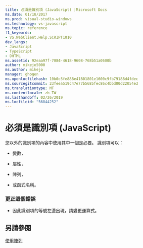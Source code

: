 ```yaml
---
title: 必須是識別項 (JavaScript) |Microsoft Docs
ms.date: 01/18/2017
ms.prod: visual-studio-windows
ms.technology: vs-javascript
ms.topic: reference
f1_keywords:
- VS.WebClient.Help.SCRIPT1010
dev_langs:
- JavaScript
- TypeScript
- DHTML
ms.assetid: 92eaa97f-7084-4618-9608-768b51a0600b
author: mikejo5000
ms.author: mikejo
manager: ghogen
ms.openlocfilehash: 10b0c5fe888e41801801e1600c9fb79188d4fdec
ms.sourcegitcommit: 23feea519c47e77b5685fec86c4bbd00d22054e3
ms.translationtype: MT
ms.contentlocale: zh-TW
ms.lasthandoff: 02/26/2019
ms.locfileid: "56844252"
---
```

# <a name="expected-identifier-javascript"></a>必須是識別項 (JavaScript)
您以外的識別項的內容中使用其中一個是必要。 識別項可以：  
  
-   變數，  
  
-   屬性，  
  
-   陣列，  
  
-   或函式名稱。  
  
### <a name="to-correct-this-error"></a>更正這個錯誤  
  
-   因此識別項的等號左邊出現，請變更運算式。  
  
## <a name="see-also"></a>另請參閱  
 [使用陣列](../../javascript/advanced/using-arrays-javascript.md)